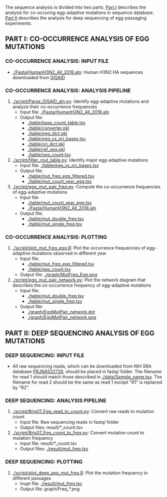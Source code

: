 The sequence analysis is divided into two parts. [Part I](https://github.com/wchnicholas/incompatible_egg_muts#part-i-co-occurrence-analysis-of-egg-mutations) describes the analysis for co-occuring egg-adaptive mutations in sequence database. [Part II](https://github.com/wchnicholas/incompatible_egg_muts#part-ii-deep-sequencing-analysis-of-egg-mutations) describes the analysis for deep sequencing of egg-passaging experiments.
## PART I: CO-OCCURRENCE ANALYSIS OF EGG MUTATIONS
### CO-OCCURRENCE ANALYSIS: INPUT FILE
* [./Fasta/HumanH3N2\_All\_2018.aln](./Fasta/HumanH3N2_All_2018.aln): Human H3N2 HA sequences downloaded from [GISAID](https://www.gisaid.org/)

### CO-OCCURRENCE ANALYSIS: ANALYSIS PIPELINE
1. [./script/Parse\_GISAID\_aln.py](./script/Parse_GISAID_aln.py): Identify egg-adaptive mutations and analyze their co-occurrence frequencies
    - Input file: [./Fasta/HumanH3N2\_All\_2018.aln](./Fasta/HumanH3N2_All_2018.aln)
    - Output file:
      - [./table/base\_count\_table.tsv](./table/base_count_table.tsv)
      - [./table/converter.pkl](./table/converter.pkl)
      - [./table/egg\_dict.pkl](./table/egg_dict.pkl)
      - [./table/egg\_vs\_ori\_bases.tsv](./table/egg_vs_ori_bases.tsv)
      - [./table/ori\_dict.pkl](./table/ori_dict.pkl)
      - [./table/ref\_seq.pkl](./table/ref_seq.pkl)
      - [./table/seq\_count.tsv](./table/seq_count.tsv)
2. [./script/filter\_mut\_table.py](./script/filter_mut_table.py): Identify major egg-adaptive mutations
    - Input file: [./table/egg\_vs\_ori\_bases.tsv](./table/egg_vs_ori_bases.tsv)
    - Output file: 
      - [./table/mut\_freq\_egg\_filtered.tsv](./table/mut_freq_egg_filtered.tsv)
      - [./table/mut\_count\_year\_egg.tsv](./table/mut_count_year_egg.tsv)
3. [./script/egg\_mut\_pair\_freq.py](./script/egg_mut_pair_freq.py): Compute the co-occurrence frequencies of egg-adaptive mutations
    - Input file: 
      - [./table/mut\_count\_year\_egg.tsv](./table/mut_count_year_egg.tsv)
      - [./Fasta/HumanH3N2\_All\_2018.aln](./Fasta/HumanH3N2_All_2018.aln)
    - Output file: 
      - [./table/mut\_double\_freq.tsv](./table/mut_double_freq.tsv)
      - [./table/mut\_single\_freq.tsv](./table/mut_single_freq.tsv)

### CO-OCCURRENCE ANALYSIS: PLOTTING
1. [./script/plot\_mut\_freq\_egg.R](./script/plot_mut_freq_egg.R): Plot the occurrence frequencies of egg-adaptive mutations observed in different year
    - Input file: 
      - [./table/mut\_freq\_egg\_filtered.tsv](./table/mut_freq_egg_filtered.tsv)
      - [./table/seq\_count.tsv](./table/seq_count.tsv)
    - Output file: [./graph/MutFreq\_Egg.png](./graph/MutFreq_Egg.png)
2. [./script/egg\_mut\_pair\_network.py](./script/egg_mut_pair_network.py): Plot the network diagram that describes the co-occurrence frequency of egg-adaptive mutations
    - Input file: 
      - [./table/mut\_double\_freq.tsv](./table/mut_double_freq.tsv)
      - [./table/mut\_single\_freq.tsv](./table/mut_single_freq.tsv)
    - Output file: 
      - [./graph/EggMutPair\_network.dot](graph/EggMutPair_network.dot)
      - [./graph/EggMutPair\_network.png](graph/EggMutPair_network.png)

## PART II: DEEP SEQUENCING ANALYSIS OF EGG MUTATIONS
### DEEP SEQUENCING: INPUT FILE
* All raw sequencing reads, which can be downloaded from NIH SRA database [PRJNA532726](https://www.ncbi.nlm.nih.gov/bioproject/PRJNA532726), should be placed in fastq/ folder. The filename for read 1 should match those described in [./data/Sample\_name.tsv](./data/Sample_name.tsv). The filename for read 2 should be the same as read 1 except "R1" is replaced by "R2".

### DEEP SEQUENCING: ANALYSIS PIPELINE
1. [./script/Bris07\_Egg\_read\_to\_count.py](./script/Bris07_Egg_read_to_count.py): Convert raw reads to mutation count
    - Input file: Raw sequencing reads in fastq/ folder
    - Output files: result/\*\_count.tsv
2. [./script/Bris07\_Egg\_count\_to\_freq.py](./script/Bris07_Egg_count_to_freq.py): Convert mutation count to mutation frequency
    - Input file: result/\*\_count.tsv
    - Output files: [./result/mut\_freq.tsv](result/mut_freq.tsv)

### DEEP SEQUENCING: PLOTTING
1. [./script/plot\_deep\_seq\_mut\_freq.R](script/plot_deep_seq_mut_freq.R): Plot the mutation frequency in different passages
    - Inupt file: [./result/mut\_freq.tsv](result/mut_freq.tsv)
    - Output file: graph/Freq\_\*.png
